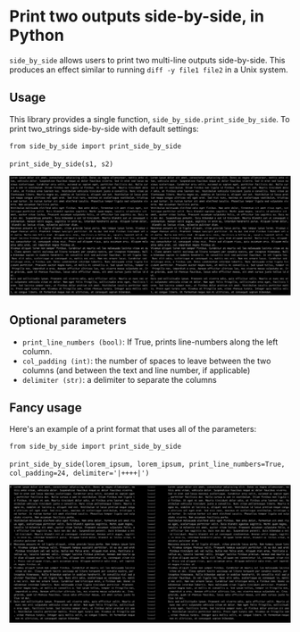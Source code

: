 # Print two outputs side-by-side, in Python 

`side_by_side` allows users to print two multi-line outputs side-by-side. This produces an effect similar to running `diff -y file1 file2` in a Unix system.

## Usage

This library provides a single function, `side_by_side.print_side_by_side`. To print two_strings side-by-side with default settings:

```
from side_by_side import print_side_by_side

print_side_by_side(s1, s2)
```
![lorem ipsum output with typical usage](https://raw.githubusercontent.com/jxmorris12/side-by-side/master/imgs/test.png)

## Optional parameters

* `print_line_numbers (bool)`: If True, prints line-numbers along the left column.
* `col_padding (int)`: the number of spaces to leave between the two columns (and between the text and line number, if applicable)
* `delimiter (str)`: a delimiter to separate the columns


## Fancy usage

Here's an example of a print format that uses all of the parameters:

```
from side_by_side import print_side_by_side

print_side_by_side(lorem_ipsum, lorem_ipsum, print_line_numbers=True, col_padding=24, delimiter='|++++|')
```
![lorem ipsum output with typical usage](https://raw.githubusercontent.com/jxmorris12/side-by-side/master/imgs/test_fancy.png)
